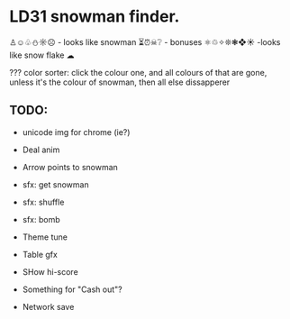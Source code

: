 # LD31 snowman finder.

♙☺♧⛄☼☹ - looks like snowman
⏳⏰☠❔ - bonuses
⚛♲✧❊❃❖☀ -looks like snow flake
☁

??? color sorter: click the colour one, and all colours of that are gone, unless it's the colour of snowman, then all else dissapperer

## TODO:

* unicode img for chrome (ie?)
* Deal anim
* Arrow points to snowman

* sfx: get snowman
* sfx: shuffle
* sfx: bomb

* Theme tune

* Table gfx

* SHow hi-score
* Something for "Cash out"?
* Network save